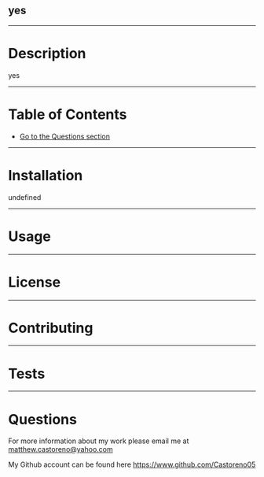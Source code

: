 ## yes
    
---
    
# Description

yes   

---
    
# Table of Contents

* [Go to the Questions section](#questions)

---
    
# Installation
  
undefined

---
    
# Usage
    
---
    
# License
    
---
    
# Contributing
    
---
    
# Tests
    
---
    
# Questions

For more information about my work please email me at <matthew.castoreno@yahoo.com>

My Github account can be found here https://www.github.com/Castoreno05

